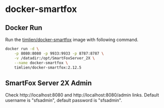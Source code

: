 # docker-smartfox

## Docker Run
Run the [timlien/docker-smartfox][1] image with following command.
```bash
docker run -d \
    -p 8080:8080 -p 9933:9933 -p 8787:8787 \
    -v /datadir:/opt/SmartFoxServer_2X \
    --name docker-smartfox \
    timlien/docker-smartfox:2.12.5
```

## SmartFox Server 2X Admin
Check http://localhost:8080 and http://localhost:8080/admin links.
Default username is "sfsadmin", default password is "sfsadmin".

[1]: https://hub.docker.com/r/timlien/docker-smartfox/